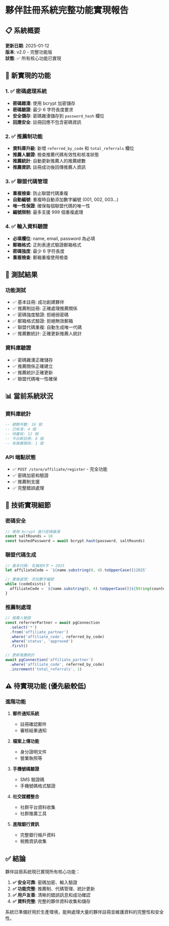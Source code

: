 # 夥伴註冊系統完整功能實現報告

## 📋 系統概要
**更新日期**: 2025-01-12  
**版本**: v2.0 - 完整功能版  
**狀態**: ✅ 所有核心功能已實現  

## 🚀 新實現的功能

### 1. ✅ 密碼處理系統
- **密碼雜湊**: 使用 bcrypt 加密儲存
- **密碼驗證**: 最少 6 字符長度要求
- **安全儲存**: 密碼雜湊儲存到 `password_hash` 欄位
- **回應安全**: 註冊回應不包含密碼資訊

### 2. ✅ 推薦制功能 
- **資料庫升級**: 新增 `referred_by_code` 和 `total_referrals` 欄位
- **推薦人驗證**: 檢查推薦代碼有效性和核准狀態
- **推薦統計**: 自動更新推薦人的推薦總數
- **推薦資訊**: 註冊成功後回傳推薦人資訊

### 3. ✅ 聯盟代碼管理
- **重複檢查**: 防止聯盟代碼重複
- **自動編號**: 重複時自動添加數字編號 (001, 002, 003...)
- **唯一性保證**: 確保每個聯盟代碼的唯一性
- **編號限制**: 最多支援 999 個重複處理

### 4. ✅ 輸入資料驗證
- **必填欄位**: name, email, password 為必填
- **郵箱格式**: 正則表達式驗證郵箱格式
- **密碼強度**: 最少 6 字符長度
- **重複檢查**: 郵箱重複使用檢查

## 🧪 測試結果

### 功能測試
- ✅ 基本註冊: 成功創建夥伴
- ✅ 推薦制註冊: 正確處理推薦關係
- ✅ 密碼強度驗證: 拒絕弱密碼
- ✅ 郵箱格式驗證: 拒絕無效郵箱
- ✅ 聯盟代碼重複: 自動生成唯一代碼
- ✅ 推薦數統計: 正確更新推薦人統計

### 資料庫驗證
- ✅ 密碼雜湊正確儲存
- ✅ 推薦關係正確建立
- ✅ 推薦統計正確更新
- ✅ 聯盟代碼唯一性確保

## 📊 當前系統狀況

### 資料庫統計
```sql
-- 總夥伴數: 16 個
-- 已核准: 4 個
-- 待審核: 12 個
-- 今日新註冊: 8 個
-- 有推薦關係: 1 個
```

### API 端點狀態
- ✅ `POST /store/affiliate/register` - 完全功能
- ✅ 密碼加密和驗證
- ✅ 推薦制支援
- ✅ 完整錯誤處理

## 🔧 技術實現細節

### 密碼安全
```javascript
// 使用 bcrypt 進行密碼雜湊
const saltRounds = 10
const hashedPassword = await bcrypt.hash(password, saltRounds)
```

### 聯盟代碼生成
```javascript
// 基本代碼: 名稱前4字 + 2025
let affiliateCode = `${name.substring(0, 4).toUpperCase()}2025`

// 重複處理: 添加數字編號
while (codeExists) {
  affiliateCode = `${name.substring(0, 4).toUpperCase()}${String(counter).padStart(3, '0')}`
}
```

### 推薦制處理
```javascript
// 推薦人驗證
const referrerPartner = await pgConnection
  .select('*')
  .from('affiliate_partner')
  .where('affiliate_code', referred_by_code)
  .where('status', 'approved')
  .first()

// 更新推薦統計
await pgConnection('affiliate_partner')
  .where('affiliate_code', referred_by_code)
  .increment('total_referrals', 1)
```

## ⚠️ 待實現功能 (優先級較低)

### 進階功能
1. **郵件通知系統**
   - 註冊確認郵件
   - 審核結果通知

2. **檔案上傳功能**
   - 身分證明文件
   - 營業執照等

3. **手機號碼驗證**
   - SMS 驗證碼
   - 手機號碼格式驗證

4. **社交媒體整合**
   - 社群平台資料收集
   - 社群推廣工具

5. **進階銀行資訊**
   - 完整銀行帳戶資料
   - 稅務資訊收集

## ✅ 結論

夥伴註冊系統現已實現所有核心功能：

1. **✅ 安全可靠**: 密碼加密、輸入驗證
2. **✅ 功能完整**: 推薦制、代碼管理、統計更新
3. **✅ 用戶友善**: 清晰的錯誤訊息和成功確認
4. **✅ 資料完整**: 完整的夥伴資料收集和儲存

系統已準備好用於生產環境，能夠處理大量的夥伴註冊並維護資料的完整性和安全性。
